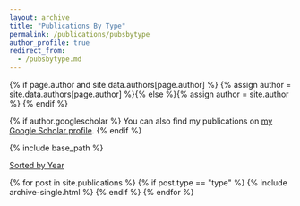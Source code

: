 ```yaml
---
layout: archive
title: "Publications By Type"
permalink: /publications/pubsbytype
author_profile: true
redirect_from: 
  - /pubsbytype.md
---
```


{% if page.author and site.data.authors[page.author] %}
  {% assign author = site.data.authors[page.author] %}{% else %}{% assign author = site.author %}
{% endif %}

{% if author.googlescholar %}
  You can also find my publications on <a href="{{author.googlescholar}}" target="_blank">my Google Scholar profile</a>.
{% endif %}

{% include base_path %}

[Sorted by Year](/publications/pubsbyyear)<!--, [Award Publications](/publications/pubs-awards), [External Publication Lists](/publications/lists)-->

{% for post in site.publications %}
  {% if post.type == "type" %}
    {% include archive-single.html %}
  {% endif %}
{% endfor %}
